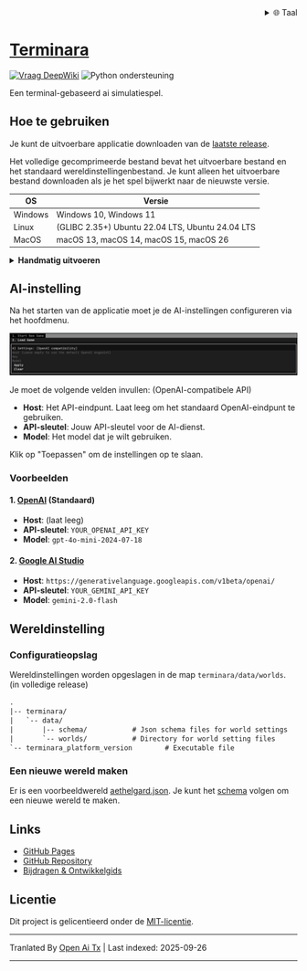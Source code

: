 
<div align="right">
  <details>
    <summary >🌐 Taal</summary>
    <div>
      <div align="center">
        <a href="https://openaitx.github.io/view.html?user=luyiourwong&project=Terminara&lang=en">Engels</a>
        | <a href="https://openaitx.github.io/view.html?user=luyiourwong&project=Terminara&lang=zh-CN">简体中文</a>
        | <a href="https://openaitx.github.io/view.html?user=luyiourwong&project=Terminara&lang=zh-TW">繁體中文</a>
        | <a href="https://openaitx.github.io/view.html?user=luyiourwong&project=Terminara&lang=ja">日本語</a>
        | <a href="https://openaitx.github.io/view.html?user=luyiourwong&project=Terminara&lang=ko">한국어</a>
        | <a href="https://openaitx.github.io/view.html?user=luyiourwong&project=Terminara&lang=hi">हिन्दी</a>
        | <a href="https://openaitx.github.io/view.html?user=luyiourwong&project=Terminara&lang=th">ไทย</a>
        | <a href="https://openaitx.github.io/view.html?user=luyiourwong&project=Terminara&lang=fr">Frans</a>
        | <a href="https://openaitx.github.io/view.html?user=luyiourwong&project=Terminara&lang=de">Duits</a>
        | <a href="https://openaitx.github.io/view.html?user=luyiourwong&project=Terminara&lang=es">Spaans</a>
        | <a href="https://openaitx.github.io/view.html?user=luyiourwong&project=Terminara&lang=it">Italiaans</a>
        | <a href="https://openaitx.github.io/view.html?user=luyiourwong&project=Terminara&lang=ru">Russisch</a>
        | <a href="https://openaitx.github.io/view.html?user=luyiourwong&project=Terminara&lang=pt">Portugees</a>
        | <a href="https://openaitx.github.io/view.html?user=luyiourwong&project=Terminara&lang=nl">Nederlands</a>
        | <a href="https://openaitx.github.io/view.html?user=luyiourwong&project=Terminara&lang=pl">Pools</a>
        | <a href="https://openaitx.github.io/view.html?user=luyiourwong&project=Terminara&lang=ar">العربية</a>
        | <a href="https://openaitx.github.io/view.html?user=luyiourwong&project=Terminara&lang=fa">فارسی</a>
        | <a href="https://openaitx.github.io/view.html?user=luyiourwong&project=Terminara&lang=tr">Turks</a>
        | <a href="https://openaitx.github.io/view.html?user=luyiourwong&project=Terminara&lang=vi">Vietnamees</a>
        | <a href="https://openaitx.github.io/view.html?user=luyiourwong&project=Terminara&lang=id">Indonesisch</a>
        | <a href="https://openaitx.github.io/view.html?user=luyiourwong&project=Terminara&lang=as">অসমীয়া</
      </div>
    </div>
  </details>

</div>

# Terminara

[![Vraag DeepWiki](https://deepwiki.com/badge.svg)](https://deepwiki.com/luyiourwong/Terminara)
![Python ondersteuning](https://img.shields.io/badge/Python-3.10%20%7C%203.11%20%7C%203.12%20%7C%203.13-blauw)

Een terminal-gebaseerd ai simulatiespel.

## Hoe te gebruiken

Je kunt de uitvoerbare applicatie downloaden van de [laatste release](https://github.com/luyiourwong/Terminara/releases/latest).

Het volledige gecomprimeerde bestand bevat het uitvoerbare bestand en het standaard wereldinstellingenbestand. Je kunt alleen het uitvoerbare bestand downloaden als je het spel bijwerkt naar de nieuwste versie.

| OS      | Versie                                            |
|---------|---------------------------------------------------|
| Windows | Windows 10, Windows 11                            |
| Linux   | (GLIBC 2.35+) Ubuntu 22.04 LTS, Ubuntu 24.04 LTS  |
| MacOS   | macOS 13, macOS 14, macOS 15, macOS 26            |

<details>
<summary><strong>Handmatig uitvoeren</strong></summary>

### Installatie

1.  **Clone de repository:**
    ```bash
    git clone https://github.com/luyiourwong/Terminara
    cd Terminara
    ```

2.  **Maak een virtuele omgeving aan:**
    ```bash
    python -m venv .venv
    source .venv/bin/activate
    ```
    Op Windows gebruikt u `.venv\Scripts\activate`

3.  **Installeer de afhankelijkheden:**
    ```bash
    pip install -e .
    ```

### Startmethode 1: Gebruik van het geïnstalleerde commando (Aanbevolen)
Na installatie start je het spel met:
```bash
terminara
```

### Startmethode 2: Directe uitvoering
Platformonafhankelijke methode
```bash
python -m terminara.main
```
or
```bash
python terminara/main.py
```
Op Windows gebruik je `terminara\main.py`

voor meer informatie, zie [Contribute & Develop Guide](https://raw.githubusercontent.com/luyiourwong/Terminara/main/CONTRIBUTING.md).
</details>

## AI-instelling

Na het starten van de applicatie moet je de AI-instellingen configureren via het hoofdmenu.

![AI-instellingen](https://raw.githubusercontent.com/luyiourwong/Terminara/main/docs/assets/ai_settings.png)

Je moet de volgende velden invullen: (OpenAI-compatibele API)
- **Host**: Het API-eindpunt. Laat leeg om het standaard OpenAI-eindpunt te gebruiken.
- **API-sleutel**: Jouw API-sleutel voor de AI-dienst.
- **Model**: Het model dat je wilt gebruiken.

Klik op "Toepassen" om de instellingen op te slaan.

### Voorbeelden

#### 1. [OpenAI](https://platform.openai.com/) (Standaard)
- **Host**: (laat leeg)
- **API-sleutel**: `YOUR_OPENAI_API_KEY`
- **Model**: `gpt-4o-mini-2024-07-18`

#### 2. [Google AI Studio](http://aistudio.google.com/)
- **Host**: `https://generativelanguage.googleapis.com/v1beta/openai/`
- **API-sleutel**: `YOUR_GEMINI_API_KEY`
- **Model**: `gemini-2.0-flash`

## Wereldinstelling

### Configuratieopslag
Wereldinstellingen worden opgeslagen in de map `terminara/data/worlds`. (in volledige release)
```
.
|-- terminara/
|   `-- data/
|       |-- schema/           # Json schema files for world settings
|       `-- worlds/           # Directory for world setting files
`-- terminara_platform_version        # Executable file
```

### Een nieuwe wereld maken
Er is een voorbeeldwereld [aethelgard.json](https://raw.githubusercontent.com/luyiourwong/Terminara/main/terminara/data/worlds/aethelgard.json). Je kunt het [schema](https://raw.githubusercontent.com/luyiourwong/Terminara/main/terminara/data/schema/world_schema.json) volgen om een nieuwe wereld te maken.

## Links

- [GitHub Pages](https://luyiourwong.github.io/Terminara)
- [GitHub Repository](https://github.com/luyiourwong/Terminara)
- [Bijdragen & Ontwikkelgids](https://raw.githubusercontent.com/luyiourwong/Terminara/main/CONTRIBUTING.md)

## Licentie

Dit project is gelicentieerd onder de [MIT-licentie](LICENSE).



---


Tranlated By [Open Ai Tx](https://github.com/OpenAiTx/OpenAiTx) | Last indexed: 2025-09-26


---